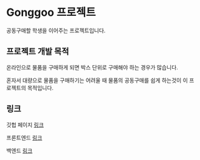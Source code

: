 # Gonggoo 프로젝트
공동구매할 학생을 이어주는 프로젝트입니다.

## 프로젝트 개발 목적
온라인으로 물품을 구매하게 되면 박스 단위로 구매해야 하는 경우가 많습니다.

혼자서 대량으로 물품을 구매하기는 어려울 때 
물품의 공동구매를 쉽게 하는것이 이 프로젝트의 목적입니다.

## 링크
깃헙 페이지 [링크](https://gbsw-gonggoo.github.io/index.html)

프론트엔드 [링크](https://github.com/gbsw-gonggoo/Frontend)

백엔드 [링크](https://github.com/gbsw-gonggoo/Backend)
